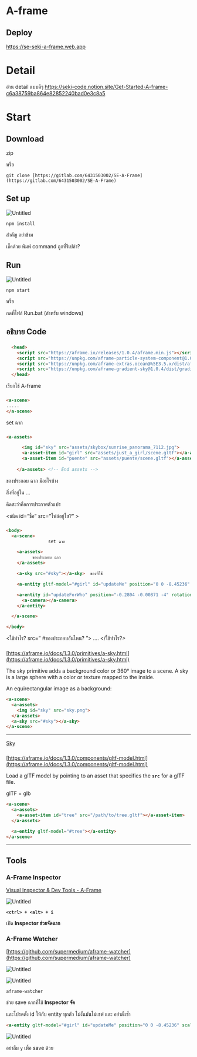 # A-frame

## Deploy
https://se-seki-a-frame.web.app

# Detail

อ่าน detail แบบดีๆ
https://seki-code.notion.site/Get-Started-A-frame-c6a38759ba864e82852240bad0e3c8a5

# Start



## Download

zip 

หรือ

`git clone [https://gitlab.com/6431503002/SE-A-Frame](https://gitlab.com/6431503002/SE-A-Frame)`

## Set up

![Untitled](A-frame%20fed4202803a744378d6403170334ca1a/Untitled.png)

`npm install`

สำคัญ อย่าข้าม 

เช็คด้วย พิมพ์ command ถูกที่รึเปล่า?

## Run

![Untitled](A-frame%20fed4202803a744378d6403170334ca1a/Untitled%201.png)

`npm start`

หรือ

กดที่ไฟล์ Run.bat (สำหรับ windows)

## อธิบาย Code

### <head>

```html
  <head>
    <script src="https://aframe.io/releases/1.0.4/aframe.min.js"></script>
    <script src="https://unpkg.com/aframe-particle-system-component@1.0.x/dist/aframe-particle-system-component.min.js"></script>
    <script src="https://unpkg.com/aframe-extras.ocean@%5E3.5.x/dist/aframe-extras.ocean.min.js"></script>
    <script src="https://unpkg.com/aframe-gradient-sky@1.0.4/dist/gradientsky.min.js"></script>
  </head>
```

เรียกใช้ A-frame

### <a-scene>

```html
<a-scene>
.....
</a-scene>
```

set ฉาก

### <a-assets>

```html
<a-assets>

      <img id="sky" src="assets/skybox/sunrise_panorama_7112.jpg">
      <a-asset-item id="girl" src="assets/just_a_girl/scene.gltf"></a-asset-item>
      <a-asset-item id="puente" src="assets/puente/scene.gltf"></a-asset-item>
      
    </a-assets> <!-- End assets -->
```

ของประกอบ ฉาก มีอะไรบ้าง

สิ่งที่อยู่ใน <a-assets> … </a-assets>

คิดสะว่าคือการประกาศตัวแปร 

<ชนิด id=”ชื่อ” src=”ไฟล์อยู่ไส?” >

### <body>

```html
<body>
  <a-scene>
				set ฉาก

    <a-assets>
	      ของประกอบ ฉาก
    </a-assets>

    <a-sky src="#sky"></a-sky>  ของทีใช้

    <a-entity gltf-model="#girl" id="updateMe" position="0 0 -8.45236" scale="0.03118 0.03118 0.03118"></a-entity> ของทีใช้

    <a-entity id="updateForWho" position="-0.2804 -0.00871 -4" rotation="0.33174256338074665 -1.8397674801650734 -0.010886198107485642"> ของทีใช้
      <a-camera></a-camera>
    </a-entity>

  </a-scene>

</body>
```

<ใช้ทำไร?   src=” #ของประกอบอันไหน? ”>   …. </ใช้ทำไร?>

### <a-sky>

[https://aframe.io/docs/1.3.0/primitives/a-sky.html](https://aframe.io/docs/1.3.0/primitives/a-sky.html)

The sky primitive adds a background color or 360° image to a scene. A sky is a large sphere with a color or texture mapped to the inside.

An equirectangular image as a background:

```html
<a-scene>
  <a-assets>
    <img id="sky" src="sky.png">
  </a-assets>
  <a-sky src="#sky"></a-sky>
</a-scene>
```

---

[Sky](https://www.notion.so/afe6591970c94d1bb7a7401906862d75)

### <a-entity gltf-model="#name">

[https://aframe.io/docs/1.3.0/components/gltf-model.html](https://aframe.io/docs/1.3.0/components/gltf-model.html)

Load a glTF model by pointing to an asset that specifies the **`src`** for a glTF file.

glTF = glb

```html
<a-scene>
  <a-assets>
    <a-asset-item id="tree" src="/path/to/tree.gltf"></a-asset-item>
  </a-assets>

  <a-entity gltf-model="#tree"></a-entity>
</a-scene>
```

---

## Tools

### **A-Frame Inspector**

[Visual Inspector & Dev Tools - A-Frame](https://aframe.io/docs/1.3.0/introduction/visual-inspector-and-dev-tools.html#a-frame-inspector)

![Untitled](A-frame%20fed4202803a744378d6403170334ca1a/Untitled%202.png)

**`<ctrl> + <alt> + i`** 

เปิด ****Inspector ช่วยจัดฉาก****

### ****A-Frame Watcher****

[https://github.com/supermedium/aframe-watcher](https://github.com/supermedium/aframe-watcher)

![Untitled](A-frame%20fed4202803a744378d6403170334ca1a/Untitled%203.png)

![Untitled](A-frame%20fed4202803a744378d6403170334ca1a/Untitled%204.png)

`aframe-watcher`

ช่วย save ฉากที่ใช้ ****Inspector จัด****

และโปรดตั้ง id ให้กับ entity ทุกตัว ไม่งั้นมันไม่เซฟ และ อย่าตั้งซ้ำ

```html
<a-entity gltf-model="#girl" id="updateMe" position="0 0 -8.45236" scale="0.03118 0.03118 0.03118"></a-entity>
```

![Untitled](A-frame%20fed4202803a744378d6403170334ca1a/Untitled%205.png)

อย่าลืม `y` เพื่อ save ด้วย
